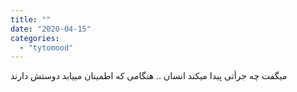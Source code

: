```yaml
---
title: ""
date: "2020-04-15"
categories: 
  - "tytomood"
---
```


میگفت چه جرأتی پیدا میکند انسان .. هنگامی که اطمینان مییابد دوستش دارند
